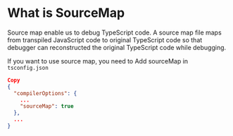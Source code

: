 # What is SourceMap

Source map enable us to debug TypeScript code. A source map file maps from transpiled JavaScript code to original TypeScript code so that debugger can reconstructed the original TypeScript code while debugging.

If you want to use source map, you need to Add sourceMap in `tsconfig.json`

```json
Copy
{
  "compilerOptions": {
    ...
    "sourceMap": true
  },
  ...
}
```

